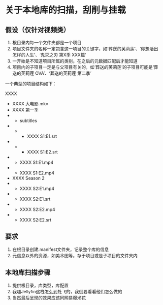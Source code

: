 
# 关于本地库的扫描，刮削与挂载

## 假设（仅针对视频类）

1. 根目录内每一个文件夹都是一个项目
2. 项目文件夹的名称一定包含这一项目的关键字，如‘葬送的芙莉莲’、‘你想活出怎样的人生’、‘鬼灭之刃 第X季 XXX篇’
3. 一开始是不知道项目所属的类别，在之后的元数据匹配后才能知道
4. 项目内的子项目一定是与父项目有关的，如‘葬送的芙莉莲’的子项目可能是‘葬送的芙莉莲 OVA’、‘葬送的芙莉莲 第二季’

一个典型的项目结构如下：

XXXX
- XXXX 大电影.mkv
- XXXX 第一季
- - subtitles
- - - XXXX S1:E1.srt
- - - XXXX S1:E2.srt
- - XXXX S1:E1.mp4
- - XXXX S1:E2.mp4
- XXXX Season 2
- - XXXX S2:E1.mp4
- - XXXX S2:E1.srt
- - XXXX S2:E2.mp4
- - XXXX S2:E2.srt

## 要求

1. 在根目录创建.manifest文件夹，记录整个库的信息
2. 元信息以外的资源，如美术图等，存于项目或是子项目的文件夹内

## 本地库扫描步骤

1. 提供根目录，库类型，库配置
2. 我趣Jellyfin这栈怎么到处飞的，我倒要看看他们怎么做的
3. 当然最后呈现的效果应该同网易爆米花
